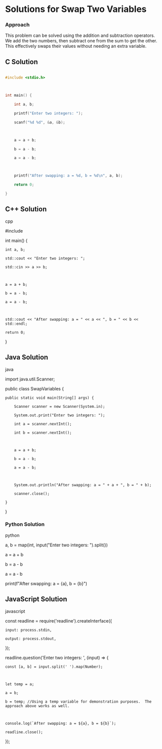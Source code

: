 # Solutions for Swap Two Variables



### Approach

This problem can be solved using the addition and subtraction operators.  We add the two numbers, then subtract one from the sum to get the other. This effectively swaps their values without needing an extra variable.



## C Solution

```c

#include <stdio.h>



int main() {

    int a, b;

    printf("Enter two integers: ");

    scanf("%d %d", &a, &b);



    a = a + b;

    b = a - b;

    a = a - b;



    printf("After swapping: a = %d, b = %d\n", a, b);

    return 0;

}


```


## C++ Solution

cpp

#include <iostream>



int main() {

    int a, b;

    std::cout << "Enter two integers: ";

    std::cin >> a >> b;



    a = a + b;

    b = a - b;

    a = a - b;



    std::cout << "After swapping: a = " << a << ", b = " << b << std::endl;

    return 0;

}





## Java Solution

java

import java.util.Scanner;



public class SwapVariables {

    public static void main(String[] args) {

        Scanner scanner = new Scanner(System.in);

        System.out.print("Enter two integers: ");

        int a = scanner.nextInt();

        int b = scanner.nextInt();



        a = a + b;

        b = a - b;

        a = a - b;



        System.out.println("After swapping: a = " + a + ", b = " + b);

        scanner.close();

    }

}





### Python Solution

python

a, b = map(int, input("Enter two integers: ").split())



a = a + b

b = a - b

a = a - b



print(f"After swapping: a = {a}, b = {b}")





## JavaScript Solution

javascript

const readline = require('readline').createInterface({

    input: process.stdin,

    output: process.stdout,

});



readline.question('Enter two integers: ', (input) => {

    const [a, b] = input.split(' ').map(Number);



    let temp = a;

    a = b;

    b = temp; //Using a temp variable for demonstration purposes.  The approach above works as well.



    console.log(`After swapping: a = ${a}, b = ${b}`);

    readline.close();

});


